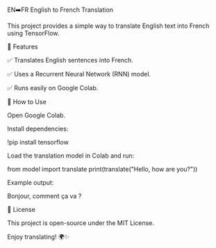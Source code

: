 EN➡️FR English to French Translation

This project provides a simple way to translate English text into French using TensorFlow.

📌 Features

✅ Translates English sentences into French.

✅ Uses a Recurrent Neural Network (RNN) model.

✅ Runs easily on Google Colab.

🚀 How to Use

Open Google Colab.

Install dependencies:

!pip install tensorflow

Load the translation model in Colab and run:

from model import translate
print(translate("Hello, how are you?"))

Example output:

Bonjour, comment ça va ?

📜 License

This project is open-source under the MIT License.

Enjoy translating! 🌍✨
